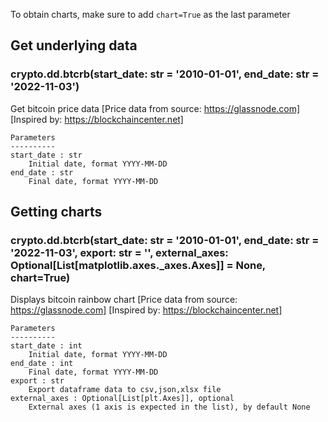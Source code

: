 To obtain charts, make sure to add `chart=True` as the last parameter

## Get underlying data 
### crypto.dd.btcrb(start_date: str = '2010-01-01', end_date: str = '2022-11-03')

Get bitcoin price data
    [Price data from source: https://glassnode.com]
    [Inspired by: https://blockchaincenter.net]

    Parameters
    ----------
    start_date : str
        Initial date, format YYYY-MM-DD
    end_date : str
        Final date, format YYYY-MM-DD

## Getting charts 
### crypto.dd.btcrb(start_date: str = '2010-01-01', end_date: str = '2022-11-03', export: str = '', external_axes: Optional[List[matplotlib.axes._axes.Axes]] = None, chart=True)

Displays bitcoin rainbow chart
    [Price data from source: https://glassnode.com]
    [Inspired by: https://blockchaincenter.net]

    Parameters
    ----------
    start_date : int
        Initial date, format YYYY-MM-DD
    end_date : int
        Final date, format YYYY-MM-DD
    export : str
        Export dataframe data to csv,json,xlsx file
    external_axes : Optional[List[plt.Axes]], optional
        External axes (1 axis is expected in the list), by default None
